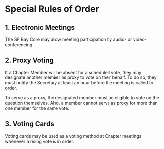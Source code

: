 # Special Rules of Order

## 1. Electronic Meetings

The SF Bay Core may allow meeting participation by audio- or
video-conferencing.

## 2. Proxy Voting

If a Chapter Member will be absent for a scheduled vote, they may
designate another member as proxy to vote on their behalf. To do so,
they must notify the Secretary at least an hour before the meeting is
called to order.

To serve as a proxy, the designated member must be eligible to vote on
the question themselves. Also, a member cannot serve as proxy for more
than one member for the same vote.

## 3. Voting Cards

Voting cards may be used as a voting method at Chapter meetings
whenever a rising vote is in order.

